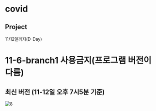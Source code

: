 # covid
## Project
11/12일까지(D-Day)
# 11-6-branch1 사용금지(프로그램 버전이 다름)
## 최신 버전 (11-12일 오후 7시5분 기준)

![8](https://user-images.githubusercontent.com/50972003/200109604-d7602c65-e0ce-41ed-b723-eb190f30d7cf.jpg)
